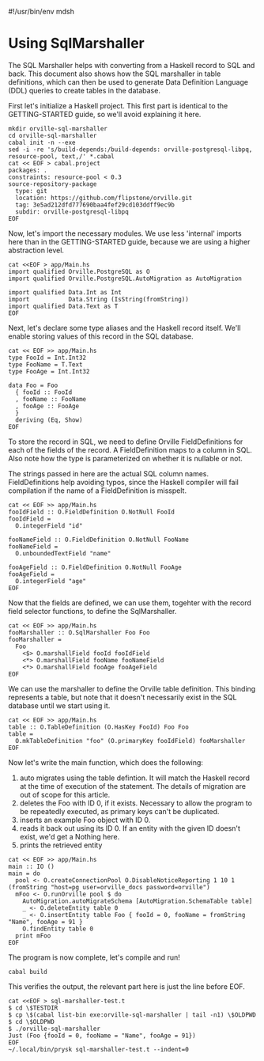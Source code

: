 #!/usr/bin/env mdsh

# Using SqlMarshaller

The SQL Marshaller helps with converting from a Haskell record to SQL and back.
This document also shows how the SQL marshaller in table definitions, which can
then be used to generate Data Definition Language (DDL) queries to create
tables in the database.

First let's initialize a Haskell project. This first part is identical to the
GETTING-STARTED guide, so we'll avoid explaining it here.

```shell
mkdir orville-sql-marshaller
cd orville-sql-marshaller
cabal init -n --exe
sed -i -re 's/build-depends:/build-depends: orville-postgresql-libpq, resource-pool, text,/' *.cabal
cat << EOF > cabal.project
packages: .
constraints: resource-pool < 0.3
source-repository-package
  type: git
  location: https://github.com/flipstone/orville.git
  tag: 3e5ad212dfd777690baa4fef29cd103ddff9ec9b
  subdir: orville-postgresql-libpq
EOF
```

Now, let's import the necessary modules. We use less 'internal' imports here
than in the GETTING-STARTED guide, because we are using a higher abstraction
level.

```shell
cat <<EOF > app/Main.hs
import qualified Orville.PostgreSQL as O
import qualified Orville.PostgreSQL.AutoMigration as AutoMigration

import qualified Data.Int as Int
import           Data.String (IsString(fromString))
import qualified Data.Text as T
EOF
```

Next, let's declare some type aliases and the Haskell record itself. We'll
enable storing values of this record in the SQL database.

```shell
cat << EOF >> app/Main.hs
type FooId = Int.Int32
type FooName = T.Text
type FooAge = Int.Int32

data Foo = Foo
  { fooId :: FooId
  , fooName :: FooName
  , fooAge :: FooAge
  }
  deriving (Eq, Show)
EOF
```

To store the record in SQL, we need to define Orville FieldDefinitions for each
of the fields of the record. A FieldDefinition maps to a column in SQL. Also
note how the type is parameterized on whether it is nullable or not.

The strings passed in here are the actual SQL column names. FieldDefinitions
help avoiding typos, since the Haskell compiler will fail compilation if the
name of a FieldDefinition is misspelt.

```shell
cat << EOF >> app/Main.hs
fooIdField :: O.FieldDefinition O.NotNull FooId
fooIdField =
  O.integerField "id"

fooNameField :: O.FieldDefinition O.NotNull FooName
fooNameField =
  O.unboundedTextField "name"

fooAgeField :: O.FieldDefinition O.NotNull FooAge
fooAgeField =
  O.integerField "age"
EOF
```

Now that the fields are defined, we can use them, togehter with the record
field selector functions, to define the SqlMarshaller.

```shell
cat << EOF >> app/Main.hs
fooMarshaller :: O.SqlMarshaller Foo Foo
fooMarshaller =
  Foo
    <$> O.marshallField fooId fooIdField
    <*> O.marshallField fooName fooNameField
    <*> O.marshallField fooAge fooAgeField
EOF
```

We can use the marshaller to define the Orville table definition. This binding
represents a table, but note that it doesn't necessarily exist in the SQL
database until we start using it.

```shell
cat << EOF >> app/Main.hs
table :: O.TableDefinition (O.HasKey FooId) Foo Foo
table =
  O.mkTableDefinition "foo" (O.primaryKey fooIdField) fooMarshaller
EOF
```

Now let's write the main function, which does the following:
1. auto migrates using the table defintion. It will match the Haskell record at
   the time of execution of the statement. The details of migration are out of
   scope for this article.
1. deletes the Foo with ID 0, if it exists. Necessary to allow the program to
   be repeatedly executed, as primary keys can't be duplicated.
1. inserts an example Foo object with ID 0.
1. reads it back out using its ID 0. If an entity with the given ID doesn't
   exist, we'd get a Nothing here.
1. prints the retrieved entity

```shell
cat << EOF >> app/Main.hs
main :: IO ()
main = do
  pool <- O.createConnectionPool O.DisableNoticeReporting 1 10 1 (fromString "host=pg user=orville_docs password=orville")
  mFoo <- O.runOrville pool $ do
    AutoMigration.autoMigrateSchema [AutoMigration.SchemaTable table]
    _ <- O.deleteEntity table 0
    _ <- O.insertEntity table Foo { fooId = 0, fooName = fromString "Name", fooAge = 91 }
    O.findEntity table 0
  print mFoo
EOF
```

The program is now complete, let's compile and run!

```shell
cabal build
```

This verifies the output, the relevant part here is just the line before EOF.

```shell
cat <<EOF > sql-marshaller-test.t
$ cd \$TESTDIR
$ cp \$(cabal list-bin exe:orville-sql-marshaller | tail -n1) \$OLDPWD
$ cd \$OLDPWD
$ ./orville-sql-marshaller
Just (Foo {fooId = 0, fooName = "Name", fooAge = 91})
EOF
~/.local/bin/prysk sql-marshaller-test.t --indent=0
```
